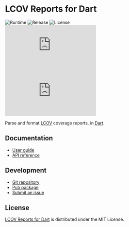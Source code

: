 # LCOV Reports for Dart
![Runtime](https://badgen.net/badge/dart/%3E%3D2.8.0/green) ![Release](https://img.shields.io/pub/v/lcov.svg) ![License](https://badgen.net/badge/license/MIT/blue) ![Coverage](https://badgen.net/coveralls/c/github/cedx/lcov.dart) ![Build](https://badgen.net/github/checks/cedx/lcov.dart)

Parse and format [LCOV](http://ltp.sourceforge.net/coverage/lcov.php) coverage reports, in [Dart](https://dart.dev).

## Documentation
- [User guide](https://docs.belin.io/lcov.dart)
- [API reference](https://api.belin.io/lcov.dart)

## Development
- [Git repository](https://git.belin.io/cedx/lcov.dart)
- [Pub package](https://pub.dev/packages/lcov)
- [Submit an issue](https://git.belin.io/cedx/lcov.dart/issues)

## License
[LCOV Reports for Dart](https://docs.belin.io/lcov.dart) is distributed under the MIT License.
